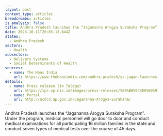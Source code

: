 ```yaml
---
layout: post
content_type: articles
breadcrumbs: articles
is_analysis: false
title: Andhra Pradesh launches the “Jagananna Arogya Suraksha Program”
date: 2023-10-11T20:05:13.644Z
states:
  - Andhra Pradesh
sectors:
  - Health
subsectors:
  - Delivery Systems
  - Social Determinants of Health
sources:
  - name: The Hans India
    url: https://www.thehansindia.com/andhra-pradesh/ys-jagan-launches-jagananna-arogya-suraksha-says-free-medical-tests-to-all-826301
details:
  - name: Press release (in Telegu)
    url: https://ipr.ap.nic.in/images/press-releases/%E0%B0%9C%E0%B0%97%E0%B0%A8%E0%B0%A8%E0%B1%8D%E0%B0%A8%20%E0%B0%86%E0%B0%B0%E0%B1%8B%E0%B0%97%E0%B1%8D%E0%B0%AF%20%E0%B0%B8%E0%B1%81%E0%B0%B0%E0%B0%95%E0%B1%8D%E0%B0%B7%20%E0%B0%AA%E0%B0%A7%E0%B0%95%E0%B0%BE%E0%B0%A8%E0%B1%8D%E0%B0%A8%E0%B0%BF%20%E0%B0%AA%E0%B1%8D%E0%B0%B0%E0%B0%BE%E0%B0%B0%E0%B0%82%E0%B0%AD%E0%B0%BF%E0%B0%82%E0%B0%9A%E0%B0%BF%E0%B0%A8%20%E0%B0%B8%E0%B1%80%E0%B0%8E%E0%B0%82%20%E0%B0%9C%E0%B0%97%E0%B0%A8%E0%B1%8D_29.09.2023.pdf
  - name: Portal
    url: http://ncdcd.ap.gov.in/Jagananna-Arogya-Suraksha/
---
```

Andhra Pradesh launches the “Jagananna Arogya Suraksha Program”. Under the program, medical personnel will go door to door and conduct medical examinations for all participating 16 million families in the state and conduct seven types of medical tests over the course of 45 days.
